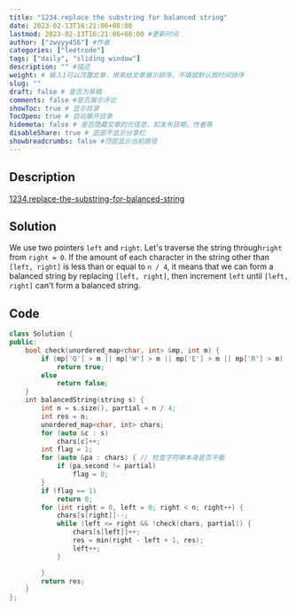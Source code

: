 ```yaml
---
title: "1234.replace the substring for balanced string"
date: 2023-02-13T16:21:06+08:00
lastmod: 2023-02-13T16:21:06+08:00 #更新时间
author: ["zwyyy456"] #作者
categories: ["leetcode"]
tags: ["daily", "sliding window"]
description: "" #描述
weight: # 输入1可以顶置文章，用来给文章展示排序，不填就默认按时间排序
slug: ""
draft: false # 是否为草稿
comments: false #是否展示评论
showToc: true # 显示目录
TocOpen: true # 自动展开目录
hidemeta: false # 是否隐藏文章的元信息，如发布日期、作者等
disableShare: true # 底部不显示分享栏
showbreadcrumbs: false #顶部显示当前路径
---
```

## Description
[1234.replace-the-substring-for-balanced-string](https://leetcode.com/problems/replace-the-substring-for-balanced-string/)

## Solution
We use two pointers `left` and `right`. Let's traverse the string through`right` from `right = 0`. If the amount of each character in the string other than `[left, right]` is less than or equal to `n / 4`, it means that we can form a balanced string by replacing `[left, right]`, then increment `left` until `[left, right]` can't form a balanced string.

## Code
```cpp
class Solution {
public:
    bool check(unordered_map<char, int> &mp, int m) {
        if (mp['Q'] > m || mp['W'] > m || mp['E'] > m || mp['R'] > m)
            return true;
        else
            return false;
    }
    int balancedString(string s) {
        int n = s.size(), partial = n / 4;
        int res = n;
        unordered_map<char, int> chars;
        for (auto &c : s)
            chars[c]++;
        int flag = 1;
        for (auto &pa : chars) { // 检查字符串本身是否平衡
            if (pa.second != partial)
                flag = 0;
        }
        if (flag == 1)
            return 0;
        for (int right = 0, left = 0; right < n; right++) {
            chars[s[right]]--;
            while (left <= right && !check(chars, partial)) {
                chars[s[left]]++;
                res = min(right - left + 1, res);
                left++;  
            }

        }
        return res;
    }
};
```